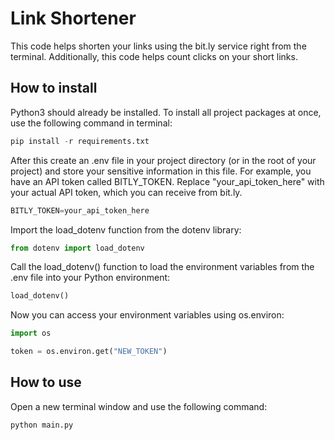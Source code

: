 # Link Shortener

This code helps shorten your links using the bit.ly service right from the terminal. Additionally, this code helps count clicks on your short links.
## How to install

Python3 should already be installed. To install all project packages at once, use the following command in terminal:

```python
pip install -r requirements.txt
```

After this create an .env file in your project directory (or in the root of your project) and store your sensitive information in this file. For example, you have an API token called BITLY_TOKEN. Replace "your_api_token_here" with your actual API token, which you can receive from bit.ly.
```python 
BITLY_TOKEN=your_api_token_here
```

Import the load_dotenv function from the dotenv library:
```python 
from dotenv import load_dotenv
```

Call the load_dotenv() function to load the environment variables from the .env file into your Python environment:

```python
load_dotenv()
```
Now you can access your environment variables using os.environ:
```python
import os

token = os.environ.get("NEW_TOKEN")
```

## How to use

Open a new terminal window and use the following command:

```python main.py```

